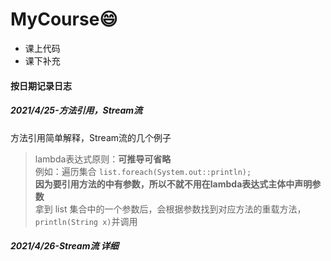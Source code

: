# MyCourse😄
* 课上代码<br>
*  课下补充
#### 按日期记录日志
##### 2021/4/25-方法引用，Stream流<br>
方法引用简单解释，Stream流的几个例子
> lambda表达式原则：**可推导可省略**<br>
> 例如：遍历集合 `list.foreach(System.out::println);` <br>
**因为要引用方法的中有参数，所以不就不用在lambda表达式主体中声明参数**<br>
拿到 list 集合中的一个参数后，会根据参数找到对应方法的重载方法，`println(String x)`并调用
##### 2021/4/26-Stream流 详细
> 

